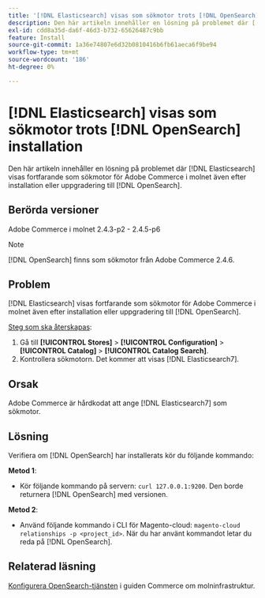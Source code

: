 ```yaml
---
title: '[!DNL Elasticsearch] visas som sökmotor trots [!DNL OpenSearch] installation'
description: Den här artikeln innehåller en lösning på problemet där [!DNL Elasticsearch] visas fortfarande som sökmotor för Adobe Commerce i molnet även efter installation eller uppgradering till [!DNL OpenSearch].
exl-id: cdd8a35d-da6f-46d3-b732-65626487c9bb
feature: Install
source-git-commit: 1a36e74807e6d32b0810416b6fb61aeca6f9be94
workflow-type: tm+mt
source-wordcount: '186'
ht-degree: 0%

---
```


# [!DNL Elasticsearch] visas som sökmotor trots [!DNL OpenSearch] installation

Den här artikeln innehåller en lösning på problemet där [!DNL Elasticsearch] visas fortfarande som sökmotor för Adobe Commerce i molnet även efter installation eller uppgradering till [!DNL OpenSearch].

## Berörda versioner

Adobe Commerce i molnet 2.4.3-p2 - 2.4.5-p6

>[!NOTE]
>
>[!DNL OpenSearch] finns som sökmotor från Adobe Commerce 2.4.6.

## Problem

[!DNL Elasticsearch] visas fortfarande som sökmotor för Adobe Commerce i molnet även efter installation eller uppgradering till [!DNL OpenSearch].

<u>Steg som ska återskapas</u>:

1. Gå till **[!UICONTROL Stores]** > **[!UICONTROL Configuration]** > **[!UICONTROL Catalog]** > **[!UICONTROL Catalog Search]**.
1. Kontrollera sökmotorn. Det kommer att visas [!DNL Elasticsearch7].

## Orsak

Adobe Commerce är hårdkodat att ange [!DNL Elasticsearch7] som sökmotor.

## Lösning

Verifiera om [!DNL OpenSearch] har installerats kör du följande kommando:

**Metod 1**:

* Kör följande kommando på servern: `curl 127.0.0.1:9200`. Den borde returnera [!DNL OpenSearch] med versionen.

**Metod 2**:

* Använd följande kommando i CLI för Magento-cloud: `magento-cloud relationships -p <project_id>`. När du har använt kommandot letar du reda på [!DNL OpenSearch].

## Relaterad läsning

[Konfigurera OpenSearch-tjänsten](https://experienceleague.adobe.com/docs/commerce-cloud-service/user-guide/configure/service/opensearch.html) i guiden Commerce om molninfrastruktur.

